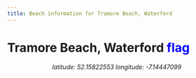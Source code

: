 ```yaml
---
title: Beach information for Tramore Beach, Waterford
---
```

# Tramore Beach, Waterford <span class="material-icons" style="color: blue;">flag</span>

<div align="center"><i>latitude: 52.15822553 longitude: -7.14447099</i></div>